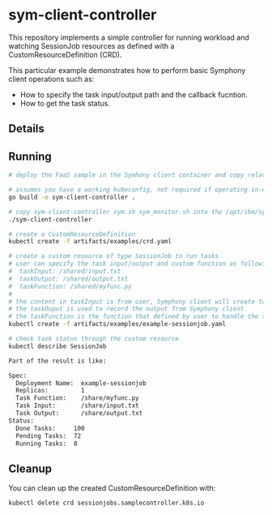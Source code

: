 # sym-client-controller

This repository implements a simple controller for running workload and watching SessionJob resources as
defined with a CustomResourceDefinition (CRD).

This particular example demonstrates how to perform basic Symphony client operations such as:

* How to specify the task input/output path and the callback fucntion.
* How to get the task status.

## Details

## Running

```sh
# deploy the FaaS sample in the Symhony client container and copy related files (input.txt myfunc.py) to folder /share.

# assumes you have a working kubeconfig, not required if operating in-cluster
go build -o sym-client-controller .

# copy sym-client-controller sym.sh sym_monitor.sh into the /opt/ibm/sym-client-controller folder of the Symhony client container, grant 775 permission for the .sh files and then run
./sym-client-controller

# create a CustomResourceDefinition
kubectl create -f artifacts/examples/crd.yaml

# create a custom resource of type SessionJob to run tasks
# user can specify the task input/output and custom function as following:
#  taskInput: /shared/input.txt
#  taskOutput: /shared/output.txt
#  taskFunction: /shared/myfunc.py
#
# the content in taskInput is from user, Symphony client will create tasks based on it
# the taskOuput is used to record the output from Symphony client
# the taskFunction is the function that defined by user to handle the tasks from taskInput
kubectl create -f artifacts/examples/example-sessionjob.yaml

# check task status through the custom resource
kubectl describe SessionJob

Part of the result is like:

Spec:
  Deployment Name:  example-sessionjob
  Replicas:         1
  Task Function:    /share/myfunc.py
  Task Input:       /share/input.txt
  Task Output:      /share/output.txt
Status:
  Done Tasks:     100
  Pending Tasks:  72
  Running Tasks:  8

```

## Cleanup

You can clean up the created CustomResourceDefinition with:

    kubectl delete crd sessionjobs.samplecontroller.k8s.io
